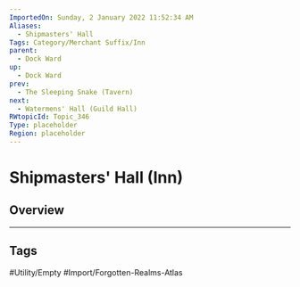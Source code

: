 ```yaml
---
ImportedOn: Sunday, 2 January 2022 11:52:34 AM
Aliases:
  - Shipmasters' Hall
Tags: Category/Merchant Suffix/Inn
parent:
  - Dock Ward
up:
  - Dock Ward
prev:
  - The Sleeping Snake (Tavern)
next:
  - Watermens' Hall (Guild Hall)
RWtopicId: Topic_346
Type: placeholder
Region: placeholder
---
```

# Shipmasters' Hall (Inn)
## Overview

---
## Tags
#Utility/Empty #Import/Forgotten-Realms-Atlas

